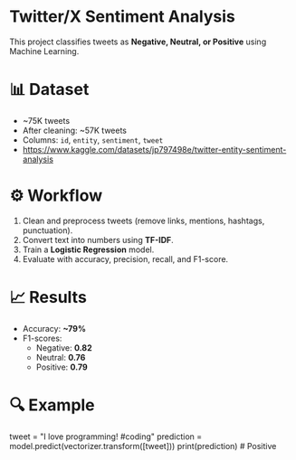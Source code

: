 # Twitter/X Sentiment Analysis

This project classifies tweets as **Negative, Neutral, or Positive** using Machine Learning.

# 📊 Dataset

- ~75K tweets
- After cleaning: ~57K tweets
- Columns: `id`, `entity`, `sentiment`, `tweet`
- https://www.kaggle.com/datasets/jp797498e/twitter-entity-sentiment-analysis

# ⚙️ Workflow
1. Clean and preprocess tweets (remove links, mentions, hashtags, punctuation).
2. Convert text into numbers using **TF-IDF**.
3. Train a **Logistic Regression** model.
4. Evaluate with accuracy, precision, recall, and F1-score.

# 📈 Results
- Accuracy: **~79%**
- F1-scores:  
  - Negative: **0.82**  
  - Neutral: **0.76**  
  - Positive: **0.79**


# 🔍 Example
tweet = "I love programming! #coding"
prediction = model.predict(vectorizer.transform([tweet]))
print(prediction)  # Positive

